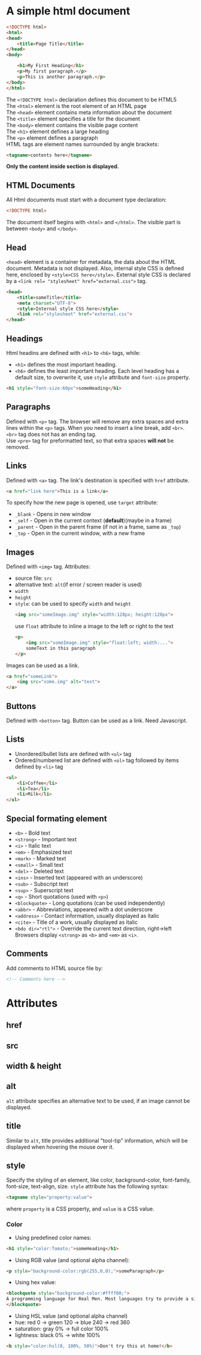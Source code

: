 # A simple html document
```html
<!DOCTYPE html>
<html>
<head>
    <title>Page Title</title>
</head>
<body>

    <h1>My First Heading</h1>
    <p>My first paragraph.</p>
    <p>This is another paragraph.</p>
</body>
</html>
```

The ``<!DOCTYPE html>`` declaration defines this document to be HTML5  
The ``<html>`` element is the root element of an HTML page  
The ``<head>`` element contains meta information about the document  
The ``<title>`` element specifies a title for the document  
The ``<body>`` element contains the visible page content  
The ``<h1>`` element defines a large heading  
The ``<p>`` element defines a paragraph  
HTML tags are element names surrounded by angle brackets:
```html
<tagname>contents here</tagname>
```
**Only the content inside <body> section is displayed.**

## HTML Documents
All Html documents must start with a document type declaration:
```html
<!DOCTYPE html>
```
The document itself begins with ``<html>`` and ``</html>``. The visible part is between ``<body>`` and ``</body>``.

## Head
``<head>`` element is a container for metadata, the data about the HTML document. Metadata is not displayed. Also, internal style CSS is defined here, enclosed by ``<style>CSS here</style>``. External style CSS is declared by a ``<link rel= "stylesheet" href="external.css">`` tag. 
```html
<head>
    <title>someTitle</title>
    <meta charset="UTF-8">
    <style>Internal style CSS here</style>
    <link rel="stylesheet" href="external.css">
</head>
```

## Headings
Html headins are defined with ``<h1>`` to ``<h6>`` tags, while:
- ``<h1>`` defines the most important heading.
- ``<h6>`` defines the least important heading.
Each level heading has a default size, to overwrite it, use ``style`` attribute and ``font-size`` property.
```html
<h1 style="font-size:60px">someHeading</h1>
```

## Paragraphs
Defined with ``<p>`` tag. The browser will remove any extra spaces and extra lines within the ``<p>`` tags. When you need to insert a line break, add ``<br>``. ``<br>`` tag does not has an ending tag.  
Use ``<pre>`` tag for preformatted text, so that extra spaces **will not** be removed.

## Links
Defined with ``<a>`` tag. The link's destination is specified with ``href`` attribute.
```html
<a href="link here">This is a link</a>
```
To specify how the new page is opened, use ``target`` attribute:
- ``_blank`` - Opens in new window
- ``_self`` - Open in the current context (**default**)(maybe in a frame)
- ``_parent`` - Open in the parent frame (if not in a frame, same as ``_top``)
- ``_top`` - Open in the current window, with a new frame    

## Images
Defined with ``<img>`` tag. Attributes:
- source file: ``src``
- alternative text: ``alt``(if error / screen reader is used)
- ``width``
- ``height``
- ``style``: can be used to specify ``width`` and ``height``
  ```html
  <img src="someImage.img" style="width:128px; height:128px">
  ```
  use ``float`` attribute to inline a image to the left or right to the text
  ```html
  <p>
      <img src="someImage.img" style="float:left; width:...">
      someText in this paragraph
  </p>
  ```
Images can be used as a link.
```html
<a href="someLink">
    <img src="some.img" alt="text">
</a>
```

## Buttons
Defined with ``<botton>`` tag.
Button can be used as a link. Need Javascript.

## Lists
- Unordered/bullet lists are defined with ``<ul>`` tag
- Ordered/numbered list are defined with ``<ol>`` tag
followed by items defined by ``<li>`` tag
```html
<ul>
    <li>Coffee</li>
    <li>Tea</li>
    <li>Milk</li>
</ul>
```
## Special formating element
- ``<b>`` - Bold text
- ``<strong>`` - Important text
- ``<i>`` - Italic text
- ``<em>`` - Emphasized text
- ``<mark>`` - Marked text
- ``<small>`` - Small text
- ``<del>`` - Deleted text
- ``<ins>`` - Inserted text (appeared with an underscore)
- ``<sub>`` - Subscript text
- ``<sup>`` - Superscript text
- ``<q>`` - Short quotations (used with ``<p>``)
- ``<blockquote>`` - Long quotations (can be used independently)
- ``<abbr>`` - Abbreviations, appeared with a dot underscore 
- ``<address>`` - Contact information, usually displayed as italic
- ``<cite>`` - Title of a work, usually displayed as italic
- ``<bdo dir="rtl">`` - Override the current text direction, right->left
Browsers display ``<strong>`` as ``<b>`` and ``<em>`` as ``<i>``.

## Comments
Add comments to HTML source file by:
```html
<!-- Comments here -->
```

# Attributes
## href
## src
## width & height
## alt
``alt`` attribute specifies an alternative text to be used, if an image cannot be displayed.
## title
Similar to ``alt``, title provides additional "tool-tip" information, which will be displayed when hovering the mouse over it.
## style
Specify the styling of an element, like color, background-color, font-family, font-size, text-align, size. ``style`` attribute has the following syntax:
```html
<tagname style="property:value">
```
where ``property`` is a CSS property, and ``value`` is a CSS value.


### Color
- Using predefined color names:
```html
<h1 style="color:Tomato;">someHeading</h1>
```
- Using RGB value (and optional alpha channel):
```html
<p style="background-color:rgb(255,0,0);">someParagraph</p>
```
- Using hex value:
```html
<blockquote style="background-color:#ffff00;">
A programming language for Real Men. Most languages try to provide a simplified way to solve specific problems well. C++ makes no such concession and tries to be mediocre at everything. It lets you program at a very high level, and a very low level in the same program. It lets you write procedural code, object oriented code, generic code and mix them all up. It makes you decide everything and provides no help if you get it wrong.
</blockquote>
```
- Using HSL value (and optional alpha channel)
 - hue: red 0 -> green 120 -> blue 240 -> red 360
 - saturation: gray 0% -> full color 100%
 - lightness: black 0% -> white 100%
```html
<b style="color:hsl(0, 100%, 50%)">Don't try this at home!</b>
```
